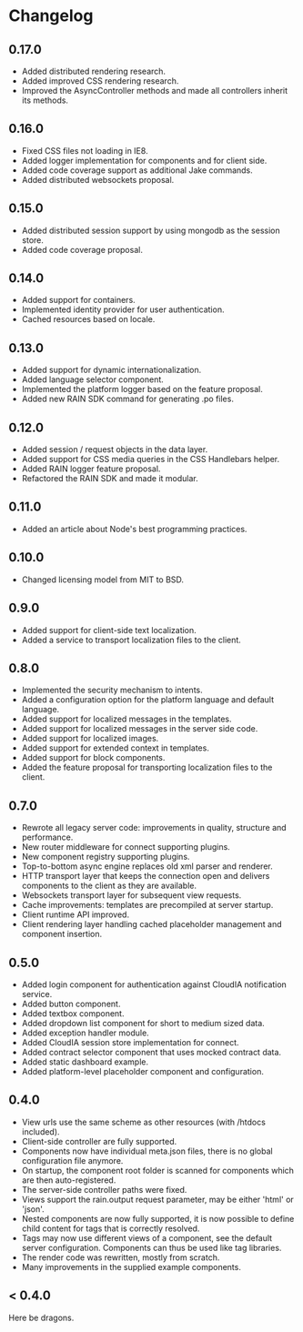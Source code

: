 # Changelog

## 0.17.0

* Added distributed rendering research.
* Added improved CSS rendering research.
* Improved the AsyncController methods and made all controllers inherit its methods.

## 0.16.0

* Fixed CSS files not loading in IE8.
* Added logger implementation for components and for client side.
* Added code coverage support as additional Jake commands.
* Added distributed websockets proposal.

## 0.15.0

* Added distributed session support by using mongodb as the session store.
* Added code coverage proposal.

## 0.14.0

* Added support for containers.
* Implemented identity provider for user authentication.
* Cached resources based on locale.

## 0.13.0

* Added support for dynamic internationalization.
* Added language selector component.
* Implemented the platform logger based on the feature proposal.
* Added new RAIN SDK command for generating .po files.

## 0.12.0

* Added session / request objects in the data layer.
* Added support for CSS media queries in the CSS Handlebars helper.
* Added RAIN logger feature proposal.
* Refactored the RAIN SDK and made it modular.

## 0.11.0

* Added an article about Node's best programming practices.

## 0.10.0

* Changed licensing model from MIT to BSD.

## 0.9.0

* Added support for client-side text localization.
* Added a service to transport localization files to the client.

## 0.8.0

* Implemented the security mechanism to intents.
* Added a configuration option for the platform language and default language.
* Added support for localized messages in the templates.
* Added support for localized messages in the server side code.
* Added support for localized images.
* Added support for extended context in templates.
* Added support for block components.
* Added the feature proposal for transporting localization files to the client.

## 0.7.0

* Rewrote all legacy server code: improvements in quality, structure and performance.
* New router middleware for connect supporting plugins.
* New component registry supporting plugins.
* Top-to-bottom async engine replaces old xml parser and renderer.
* HTTP transport layer that keeps the connection open and delivers components to the client as they are available.
* Websockets transport layer for subsequent view requests.
* Cache improvements: templates are precompiled at server startup.
* Client runtime API improved.
* Client rendering layer handling cached placeholder management and component insertion.

## 0.5.0

* Added login component for authentication against CloudIA notification service.
* Added button component.
* Added textbox component.
* Added dropdown list component for short to medium sized data.
* Added exception handler module.
* Added CloudIA session store implementation for connect.
* Added contract selector component that uses mocked contract data.
* Added static dashboard example.
* Added platform-level placeholder component and configuration.

## 0.4.0

* View urls use the same scheme as other resources (with /htdocs included).
* Client-side controller are fully supported.
* Components now have individual meta.json files, there is no global configuration file anymore.
* On startup, the component root folder is scanned for components which are then auto-registered.
* The server-side controller paths were fixed.
* Views support the rain.output request parameter, may be either 'html' or 'json'.
* Nested components are now fully supported, it is now possible to define child content for tags that is correctly
  resolved.
* Tags may now use different views of a component, see the default server configuration. Components can thus be used
  like tag libraries.
* The render code was rewritten, mostly from scratch.
* Many improvements in the supplied example components.

## < 0.4.0

Here be dragons.
